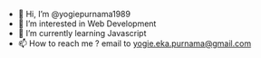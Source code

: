 - 👋 Hi, I’m @yogiepurnama1989
- 👀 I’m interested in Web Development
- 🌱 I’m currently learning Javascript
- 📫 How to reach me ? email to yogie.eka.purnama@gmail.com

<!---
yogiepurnama1989/yogiepurnama1989 is a ✨ special ✨ repository because its `README.md` (this file) appears on your GitHub profile.
You can click the Preview link to take a look at your changes.
--->
